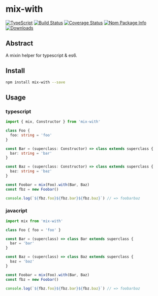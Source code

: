 # mix-with

[![TypeScript](https://img.shields.io/badge/lang-typescript-blue.svg)](https://www.tslang.cn/) [![Build Status](https://travis-ci.org/yusangeng/mix-with.svg?branch=master)](https://travis-ci.org/yusangeng/mix-with) [![Coverage Status](https://coveralls.io/repos/github/yusangeng/mix-with/badge.svg?branch=master)](https://coveralls.io/github/yusangeng/mix-with?branch=master) [![Npm Package Info](https://badge.fury.io/js/mix-with.svg)](https://www.npmjs.com/package/mix-with) [![Downloads](https://img.shields.io/npm/dw/mix-with.svg?style=flat)](https://www.npmjs.com/package/mix-with)

## Abstract

A mixin helper for typescript & es6.

## Install

``` bash
npm install mix-with --save
```

## Usage

### typescript

``` ts
import { mix, Constructor } from 'mix-with'

class Foo {
  foo: string = 'foo'
}

const Bar = (superclass: Constructor) => class extends superclass {
  bar: string = 'bar'
}

const Baz = (superclass: Constructor) => class extends superclass {
  baz: string = 'baz'
}

const Foobar = mix(Foo).with(Bar, Baz)
const fbz = new Foobar()

console.log(`${fbz.foo}${fbz.bar}${fbz.baz}`) // => foobarbaz
```

### javacript

``` js
import mix from 'mix-with'

class Foo { foo = 'foo' }

const Bar = (superclass) => class Bar extends superclass {
  bar = 'bar'
}

const Baz = (superclass) => class Baz extends superclass {
  baz = 'baz'
}

const Foobar = mix(Foo).with(Bar, Baz)
const fbz = new Foobar()

console.log(`${fbz.foo}${fbz.bar}${fbz.baz}`) // => foobarbaz
```
